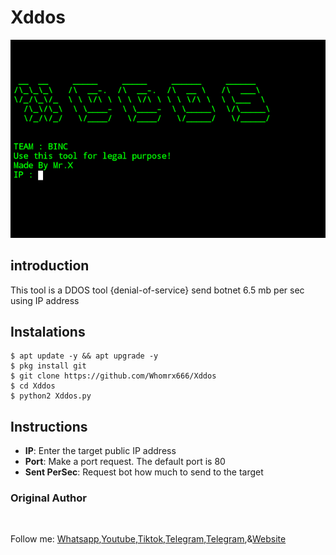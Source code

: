 # Xddos
![Xdorking preview](Xddos.png)

## introduction
This tool is a DDOS tool {denial-of-service} send botnet 6.5 mb per sec using IP address

## Instalations
```
$ apt update -y && apt upgrade -y
$ pkg install git
$ git clone https://github.com/Whomrx666/Xddos
$ cd Xddos
$ python2 Xddos.py
```

## Instructions
- **IP**: Enter the target public IP address
- **Port**: Make a port request. The default port is 80
- **Sent PerSec**: Request bot how much to send to the target

### Original Author
<a href="https://github.com/Whomrx666"><img src="https://img.shields.io/badge/Original-Author-brightgreen.svg" alt=""/></a>

Follow me: [Whatsapp](https://wa.me/6287855190571),[Youtube](https://youtube.com/@whomrx666),[Tiktok](https://www.tiktok.com/@whomr.x),[Telegram](https://www.tiktok.com/@whomr.x),[Telegram](https://t.me/@Whomr_X),&[Website](https://whomrxhackers.blogspot.com/)
